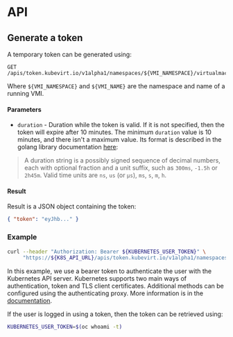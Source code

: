 # API

## Generate a token

A temporary token can be generated using:
```
GET /apis/token.kubevirt.io/v1alpha1/namespaces/${VMI_NAMESPACE}/virtualmachines/${VMI_NAME}/vnc
``` 
Where `${VMI_NAMESPACE}` and `${VMI_NAME}` are the namespace
and name of a running VMI.

#### Parameters
- `duration` - Duration while the token is valid. If it is not specified, then the token will expire after 10 minutes.
  The minimum `duration` value is 10 minutes, and there isn't a maximum value.
  Its format is described in the golang library documentation [here](https://pkg.go.dev/time@go1.19.13#ParseDuration):

> A duration string is a possibly signed sequence of
> decimal numbers, each with optional fraction and a unit suffix,
> such as `300ms`, `-1.5h` or `2h45m`.
> Valid time units are `ns`, `us` (or `µs`), `ms`, `s`, `m`, `h`.

#### Result
Result is a JSON object containing the token:
```json
{ "token": "eyJhb..." }
```

### Example
```bash
curl --header "Authorization: Bearer ${KUBERNETES_USER_TOKEN}" \
     "https://${K8S_API_URL}/apis/token.kubevirt.io/v1alpha1/namespaces/${VMI_NAMESPACE}/virtualmachines/${VMI_NAME}/vnc?duration=${DURATION}"
```

In this example, we use a bearer token to authenticate the user with the Kubernetes API server.
Kubernetes supports two main ways of authentication, token and TLS client certificates.
Additional methods can be configured using the authenticating proxy. 
More information is in the [documentation](https://kubernetes.io/docs/reference/access-authn-authz/authentication/#authentication-strategies).

If the user is logged in using a token, then the token can be retrieved using: 
```bash
KUBERNETES_USER_TOKEN=$(oc whoami -t)
```
